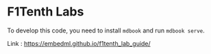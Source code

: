 # F1Tenth Labs

To develop this code, you need to install `mdbook` and run `mdbook serve`.

Link : https://embedml.github.io/f1tenth_lab_guide/
